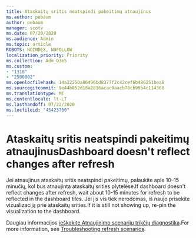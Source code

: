 ```yaml
---
title: Ataskaitų sritis neatspindi pakeitimų atnaujinus
ms.author: pebaum
author: pebaum
manager: scotv
ms.date: 07/20/2020
ms.audience: Admin
ms.topic: article
ROBOTS: NOINDEX, NOFOLLOW
localization_priority: Priority
ms.collection: Adm_O365
ms.custom:
- "1318"
- "2500002"
ms.openlocfilehash: 14a22250a86496bd8377f2c42cef6b486251bea8
ms.sourcegitcommit: 9e44b852d18a2816acac0aacb78cb99b4c114368
ms.translationtype: MT
ms.contentlocale: lt-LT
ms.lasthandoff: 07/22/2020
ms.locfileid: "45423760"
---
```

# <a name="dashboard-doesnt-reflect-changes-after-refresh"></a><span data-ttu-id="2a421-102">Ataskaitų sritis neatspindi pakeitimų atnaujinus</span><span class="sxs-lookup"><span data-stu-id="2a421-102">Dashboard doesn't reflect changes after refresh</span></span>

<span data-ttu-id="2a421-103">Jei atnaujinus ataskaitų sritis neatspindi pakeitimų, palaukite apie 10–15 minučių, kol bus atnaujinta ataskaitų srities plytelėse.</span><span class="sxs-lookup"><span data-stu-id="2a421-103">If dashboard doesn't reflect changes after refresh, wait about 10-15 minutes for refresh to be reflected in the dashboard tiles.</span></span> <span data-ttu-id="2a421-104">Jei jis vis tiek nerodomas, iš naujo prisekite vizualizaciją prie ataskaitų srities.</span><span class="sxs-lookup"><span data-stu-id="2a421-104">If it is still not showing up, re-pin the visualization to the dashboard.</span></span>

<span data-ttu-id="2a421-105">Daugiau informacijos [ieškokite Atnaujinimo scenarijų trikčių diagnostika](https://docs.microsoft.com/power-bi/refresh-troubleshooting-refresh-scenarios).</span><span class="sxs-lookup"><span data-stu-id="2a421-105">For more information, see [Troubleshooting refresh scenarios](https://docs.microsoft.com/power-bi/refresh-troubleshooting-refresh-scenarios).</span></span>
